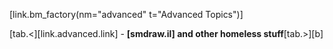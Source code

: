 [link.bm_factory(nm="advanced" t="Advanced Topics")]

[tab.<][link.advanced.link] - **[smdraw.il] and other homeless stuff**[tab.>][b]
